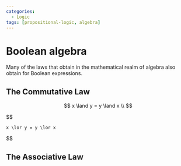 ```yaml
---
categories:
  - Logic
tags: [propositional-logic, algebra]
---
```


# Boolean algebra

Many of the laws that obtain in the mathematical realm of algebra also obtain for Boolean expressions.

## The Commutative Law

$$
    x \land y = y \land x \\
$$

$$

    x \lor y = y \lor x
$$

## The Associative Law
